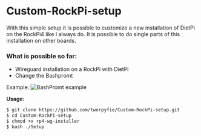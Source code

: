 # Custom-RockPi-setup


With this simple setup it is possible to customize a new installation of DietPi on the RockPi4 like I always do. It is possible to do single parts of this installation on other boards. 

### What is possible so far:

- Wireguard installation on a RockPi with DietPi
- Change the Bashpromt





Example:
![BashPromt example](https://raw.githubusercontent.com/twerpyfie/Custom-RockPi-setup/master/files/Bashpromt.PNG?raw=true "BashPromt")



**Usage:**

```bash
$ git clone https://github.com/twerpyfie/Custom-RockPi-setup.git
$ cd Custom-RockPi-setup
$ chmod +x rp4-wg-installer
$ bash ./Setup
```
